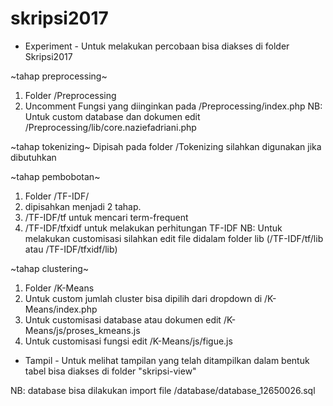 # skripsi2017
- Experiment -
Untuk melakukan percobaan bisa diakses di folder Skripsi2017

~tahap preprocessing~
1. Folder /Preprocessing
2. Uncomment Fungsi yang diinginkan pada /Preprocessing/index.php
NB: Untuk custom database dan dokumen edit /Preprocessing/lib/core.naziefadriani.php

~tahap tokenizing~
Dipisah pada folder /Tokenizing silahkan digunakan jika dibutuhkan

~tahap pembobotan~
1. Folder /TF-IDF/
2. dipisahkan menjadi 2 tahap.
3. /TF-IDF/tf untuk mencari term-frequent
4. /TF-IDF/tfxidf untuk melakukan perhitungan TF-IDF
NB: Untuk melakukan customisasi silahkan edit file didalam folder lib (/TF-IDF/tf/lib atau /TF-IDF/tfxidf/lib)

~tahap clustering~
1. Folder /K-Means
2. Untuk custom jumlah cluster bisa dipilih dari dropdown di /K-Means/index.php
3. Untuk customisasi database atau dokumen edit /K-Means/js/proses_kmeans.js
4. Untuk customisasi fungsi edit /K-Means/js/figue.js

- Tampil -
Untuk melihat tampilan yang telah ditampilkan dalam bentuk tabel bisa diakses di folder "skripsi-view"

NB: database bisa dilakukan import file /database/database_12650026.sql
